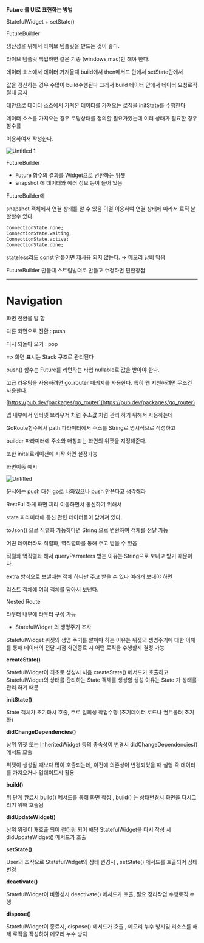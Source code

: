 **Future 를 UI로 표현하는 방법**

StatefulWidget + setState()

FutureBuilder

생산성을 위해서 라이브 템플릿을  만드는 것이 좋다. 

라이브 템플릿 백업하면 같은 기종 (windows,mac)만 해야 한다.

데이터 소스에서 데이터 가져올때  build에서 then메서드 안에서 setState안에서 

값을 갱신하는 경우 수많이 build수행된다 그래서 build 데이터 안에서 데이터 요청로직 절대 금지

대안으로 데이터 소스에서 가져온 데이터를 가져오는 로직을 initState를 수행한다  

데이터 소스를 가져오는 경우 로딩상태를 정의할 필요가있는데 여러 상태가  필요한 경우 함수를

이용하여서 작성한다. 

![Untitled 1](https://github.com/happysong3914/TIL/assets/130008915/7e3f49df-4283-4994-82e4-a94dd8b9fcb3)


FutureBuilder

- Future 함수의 결과를 Widget으로 변환하는 위젯
- snapshot 에 데이터와 에러 정보 등이 들어 있음

FutureBuilder에 

snapshot 객체에서 연결 상태를 알 수 있음 이걸 이용하여 연결 상태에 따라서  로직 분할할수 있다.

```dart
ConnectionState.none; 
ConnectionState.waiting;
ConnectionState.active;
ConnectionState.done; 
```

stateless라도 const 안붙이면 재사용 되지 않는다. → 메모리 낭비 막음

FutureBuilder 만들때 스트림빌더로 만들고 수정하면 편한장점

---

# **Navigation**

화면 전환을 말 함

다른 화면으로 전환 : push

다시 되돌아 오기 : pop

=> 화면 표시는 Stack 구조로 관리된다

push() 함수는 Future를 리턴하는 타입 nullable로 값을 받아야 한다.

고급 라우팅을 사용하려면 go_router 패키지를 사용한다. 특히 웹 지원하려면 무조건 사용한다.

[https://pub.dev/packages/go_router](https://pub.dev/packages/go_router)

앱 내부에서 인터넷 브라우저 처럼 주소값 처럼 관리 하기 위해서 사용하는데

GoRoute함수에서  path 파라미터에서 주소를 String로 명시적으로 작성하고

builder 파라미터에 주소와 매칭되는 화면의 위젯을 지정해준다.

또한 inital로케이션에 시작 화면 설정가능

화면이동 예시 

![Untitled](https://github.com/happysong3914/TIL/assets/130008915/80d62936-9209-4267-a65b-d56d1ad8fd95)


문서에는 push 대신 go로 나와있으나  push 만쓴다고 생각해라

RestFul 하게 화면 끼리 이동하면서 통신하기 위해서 

state 파라미터에 통신 관련 데이터들이 담겨져 있다.

toJson() 으로 직렬화 가능하다면 String 으로 변환하여 객체를 전달 가능

어떤 데이터라도 직렬화, 역직렬화를 통해 주고 받을 수 있음

직렬화 역직렬화 해서 queryParmeters 받는 이유는 String으로 보내고 받기 때문이다.

extra 방식으로  보낼때는 객체 하나만 주고 받을 수 있다 여러개 보내야 하면

리스트 객체에 여러 객체를 담아서 보낸다. 

Nested Route

라우터 내부에 라우터 구성 가능

- StatefulWidget 의 생명주기 조사

StatefulWidget  위젯의 생명 주기를 알아야 하는 이유는 위젯의 생명주기에 대한 이해를 통해 데이터의 전달 시점 화면종료 시 어떤 로직을 수행할지 결정 가능

**createState()**

StatefulWidget이 최초로 생성시 처음 createState() 메서드가 호출하고  StatefulWidget의 상태를 관리하는 State 객체를 생성함 생성 이유는  State 가 상태를 관리 하기 때문

**initState()**

State 객체가 초기화시 호출, 주로 일회성 작업수행 (초기데이터 로드나 컨트롤러 초기화)

**didChangeDependencies()**

상위 위젯 또는 InheritedWidget 등의 종속성이 변경시 didChangeDependencies() 메서드 호출

위젯이 생성될 때보다 많이 호출되는데, 이전에 의존성이 변경되었을 때 실행 즉 데이터를 가져오거나 업데이트시 활용

**build()**

위 단계 완료시  build() 메서드를 통해  화면 작성 , build() 는 상태변경시 화면을 다시그리기 위해 호출됨

**didUpdateWidget()**

상위 위젯이 재호출 되어  랜더링 되어 해당 StatefulWidget을 다시 작성 시 didUpdateWidget() 메서드가 호출

**setState()**

User의 조작으로  StatefulWidget의 상태 변경시 , setState() 메서드를 호출되어 상태 변경

**deactivate()**

StatefulWidget이 비활성시 deactivate() 메서드가 호출, 필요 정리작업 수행로직 수행

**dispose()**

StatefulWidget이 종료시, dispose() 메서드가 호출 , 메모리 누수 방지및  리소스를 해제 로직을 작성하여 메모리 누수 방지
